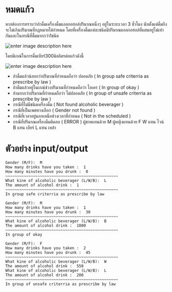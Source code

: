 # หมดแก้ว

หากต้องการทราบว่าถ้าดื่มเครื่องดื่มแอลกอฮอล์ปริมาณหนึ่งๆ อยู่ในระยะเวลา 3 ชั่วโมง นับตั้งแต่ดื่มถึงจะไม่เกินปริมาณที่กฎหมายได้กำหนด โดยที่เครื่องดื่มเเต่ละชนิดมีปริมาณแอลกอฮอล์ที่ผสมอยู่ไม่เท่ากันและในกรณีที่ดื่มมากกว่า1ชนิด

![enter image description here](https://lh3.googleusercontent.com/-BPMDRMvF8OO4qB38b9C8HO81M9XOTIIcepG8wn941BGLTTZVJWMLWYXBrC4-xKfZvhjvwr09ksh)

โดยมีเกณ์ในการดื่มเบียร์300มิลลิตรต่อแก้วดังนี้

![enter image description here](https://lh3.googleusercontent.com/w_AQ_wWNBnF7YqV5aYMj7Mof9UdUiWlYg6jBYWtMSxptdk60J5lEyVJvkFg5gUHZ2GpUhVFtCdeF)

 - ถ้าดื่มแล้วน้อยกว่าปริมาณที่กำหนดถือว่า ปลอดภัย ( In group safe criterria as prescribe by law )
 - ถ้าดืมแล้วอยู่ในเกณ์ช่วงปริมาณที่กำหนดถือว่า โอเคร ( In group of okay )
 - ถ้ามากกว่าปริมาณที่กำหนดถือว่า ไม่ปลอดภัย ( In group of unsafe criterria as prescribe by law )
 - กรณีที่ไม่มีชนิดเครื่องดื่ม ( Not found alcoholic beverager )
 - กรณีที่เป็นเพศทางเลือก ( Gender not found )
 - กรณีที่เวลาอยู่นอกเหนือช่วงเวลาที่กำหนด ( Not in the scheduled )
 - กรณีที่ปริมาณเครื่องดืมติดลบ ( ERROR )
ผู้ชายแทนด้วย M ผู้หญิงแทนด้วย F
W แทน ไวน์
B แทน เบียร์
L แทน เหล้า

# ตัวอย่าง input/output
```
Gender (M/F):  M	
How many drinks have you taken :  1
How many minutes have you drunk :  0
~~~~~~~~~~~~~~~~~~~~~~~~~~~~~~~~~~~~~~~~~~~~~~~~~
What kine of alcoholic beverager (L/W/B):  L
The amount of alcohol drink :  1
~~~~~~~~~~~~~~~~~~~~~~~~~~~~~~~~~~~~~~~~~~~~~~~~~
In group safe criterria as prescribe by law
```
```
Gender (M/F):  M	
How many drinks have you taken :  1
How many minutes have you drunk :  30
~~~~~~~~~~~~~~~~~~~~~~~~~~~~~~~~~~~~~~~~~~~~~~~~~
What kine of alcoholic beverager (L/W/B):  B
The amount of alcohol drink :  1000
~~~~~~~~~~~~~~~~~~~~~~~~~~~~~~~~~~~~~~~~~~~~~~~~~
In group of okay
```
```
Gender (M/F):  F	
How many drinks have you taken :  2
How many minutes have you drunk :  45
~~~~~~~~~~~~~~~~~~~~~~~~~~~~~~~~~~~~~~~~~~~~~~~~~
What kine of alcoholic beverager (L/W/B):  W
The amount of alcohol drink :  550
What kine of alcoholic beverager (L/W/B):  L
The amount of alcohol drink :  200
~~~~~~~~~~~~~~~~~~~~~~~~~~~~~~~~~~~~~~~~~~~~~~~~~
In group of unsafe criterria as prescribe by law